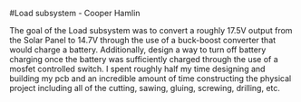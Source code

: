 #Load subsystem - Cooper Hamlin

The goal of the Load subsystem was to convert a roughly 17.5V output from the Solar Panel to 14.7V through the use of a buck-boost converter that would charge a battery. Additionally, design a way to turn off battery charging once the battery was sufficiently charged through the use of a mosfet controlled switch. I spent roughly half my time designing and building my pcb and an incredible amount of time constructing the physical project including all of the cutting, sawing, gluing, screwing, drilling, etc.
